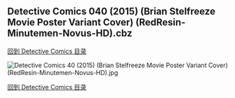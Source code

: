 ## Detective Comics 040 (2015) (Brian Stelfreeze Movie Poster Variant Cover) (RedResin-Minutemen-Novus-HD).cbz


[回到 Detective Comics 目录](https://github.com/alicewish/markdown/blob/master/series/Detective-Comics.md)


![Detective Comics 40 (2015) (Brian Stelfreeze Movie Poster Variant Cover) (RedResin-Minutemen-Novus-HD).jpg](https://wx1.sinaimg.cn/large/6a9fdecagy1fq33764w3fj21kw2fpnpd.jpg)

[回到 Detective Comics 目录](https://github.com/alicewish/markdown/blob/master/series/Detective-Comics.md)

